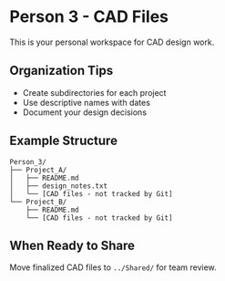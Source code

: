 # Person 3 - CAD Files

This is your personal workspace for CAD design work.

## Organization Tips
- Create subdirectories for each project
- Use descriptive names with dates
- Document your design decisions

## Example Structure
```
Person_3/
├── Project_A/
│   ├── README.md
│   ├── design_notes.txt
│   └── [CAD files - not tracked by Git]
└── Project_B/
    ├── README.md
    └── [CAD files - not tracked by Git]
```

## When Ready to Share
Move finalized CAD files to `../Shared/` for team review.

